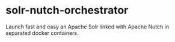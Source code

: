 # solr-nutch-orchestrator

Launch fast and easy  an Apache Solr linked with Apache Nutch in separated docker containers.
